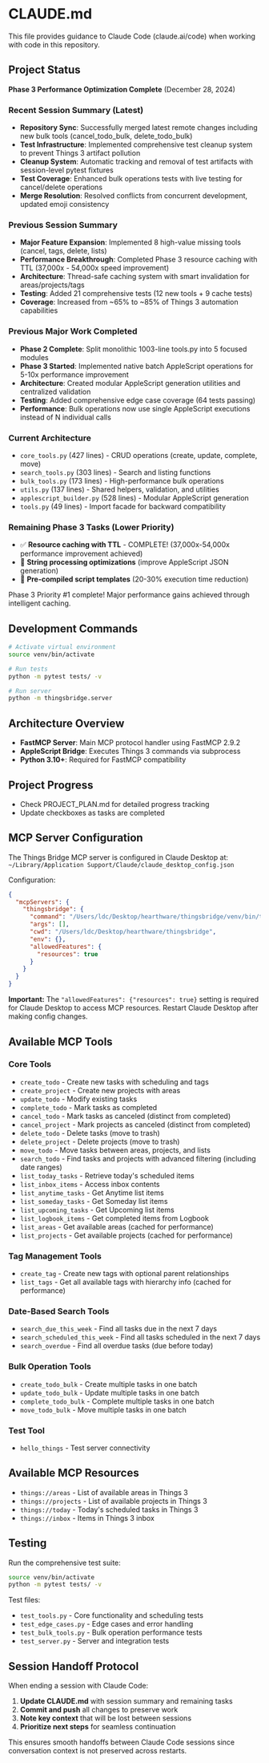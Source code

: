 # CLAUDE.md

This file provides guidance to Claude Code (claude.ai/code) when working with code in this repository.

## Project Status
**Phase 3 Performance Optimization Complete** (December 28, 2024)

### Recent Session Summary (Latest)
- **Repository Sync**: Successfully merged latest remote changes including new bulk tools (cancel_todo_bulk, delete_todo_bulk)
- **Test Infrastructure**: Implemented comprehensive test cleanup system to prevent Things 3 artifact pollution
- **Cleanup System**: Automatic tracking and removal of test artifacts with session-level pytest fixtures
- **Test Coverage**: Enhanced bulk operations tests with live testing for cancel/delete operations
- **Merge Resolution**: Resolved conflicts from concurrent development, updated emoji consistency

### Previous Session Summary
- **Major Feature Expansion**: Implemented 8 high-value missing tools (cancel, tags, delete, lists)
- **Performance Breakthrough**: Completed Phase 3 resource caching with TTL (37,000x - 54,000x speed improvement)
- **Architecture**: Thread-safe caching system with smart invalidation for areas/projects/tags
- **Testing**: Added 21 comprehensive tests (12 new tools + 9 cache tests)
- **Coverage**: Increased from ~65% to ~85% of Things 3 automation capabilities

### Previous Major Work Completed
- **Phase 2 Complete**: Split monolithic 1003-line tools.py into 5 focused modules
- **Phase 3 Started**: Implemented native batch AppleScript operations for 5-10x performance improvement
- **Architecture**: Created modular AppleScript generation utilities and centralized validation
- **Testing**: Added comprehensive edge case coverage (64 tests passing)
- **Performance**: Bulk operations now use single AppleScript executions instead of N individual calls

### Current Architecture
- `core_tools.py` (427 lines) - CRUD operations (create, update, complete, move)
- `search_tools.py` (303 lines) - Search and listing functions  
- `bulk_tools.py` (173 lines) - High-performance bulk operations
- `utils.py` (137 lines) - Shared helpers, validation, and utilities
- `applescript_builder.py` (528 lines) - Modular AppleScript generation
- `tools.py` (49 lines) - Import facade for backward compatibility

### Remaining Phase 3 Tasks (Lower Priority)
- ✅ **Resource caching with TTL** - COMPLETE! (37,000x-54,000x performance improvement achieved)
- 🚧 **String processing optimizations** (improve AppleScript JSON generation)
- 🚧 **Pre-compiled script templates** (20-30% execution time reduction)

Phase 3 Priority #1 complete! Major performance gains achieved through intelligent caching.

## Development Commands
```bash
# Activate virtual environment
source venv/bin/activate

# Run tests
python -m pytest tests/ -v

# Run server
python -m thingsbridge.server
```

## Architecture Overview
- **FastMCP Server**: Main MCP protocol handler using FastMCP 2.9.2
- **AppleScript Bridge**: Executes Things 3 commands via subprocess
- **Python 3.10+**: Required for FastMCP compatibility

## Project Progress
- Check PROJECT_PLAN.md for detailed progress tracking
- Update checkboxes as tasks are completed

## MCP Server Configuration

The Things Bridge MCP server is configured in Claude Desktop at:
`~/Library/Application Support/Claude/claude_desktop_config.json`

Configuration:
```json
{
  "mcpServers": {
    "thingsbridge": {
      "command": "/Users/ldc/Desktop/hearthware/thingsbridge/venv/bin/thingsbridge",
      "args": [],
      "cwd": "/Users/ldc/Desktop/hearthware/thingsbridge",
      "env": {},
      "allowedFeatures": {
        "resources": true
      }
    }
  }
}
```

**Important:** The `"allowedFeatures": {"resources": true}` setting is required for Claude Desktop to access MCP resources. Restart Claude Desktop after making config changes.

## Available MCP Tools

### Core Tools
- `create_todo` - Create new tasks with scheduling and tags
- `create_project` - Create new projects with areas
- `update_todo` - Modify existing tasks
- `complete_todo` - Mark tasks as completed
- `cancel_todo` - Mark tasks as canceled (distinct from completed)
- `cancel_project` - Mark projects as canceled (distinct from completed)
- `delete_todo` - Delete tasks (move to trash)
- `delete_project` - Delete projects (move to trash)
- `move_todo` - Move tasks between areas, projects, and lists
- `search_todo` - Find tasks and projects with advanced filtering (including date ranges)
- `list_today_tasks` - Retrieve today's scheduled items
- `list_inbox_items` - Access inbox contents
- `list_anytime_tasks` - Get Anytime list items
- `list_someday_tasks` - Get Someday list items
- `list_upcoming_tasks` - Get Upcoming list items
- `list_logbook_items` - Get completed items from Logbook
- `list_areas` - Get available areas (cached for performance)
- `list_projects` - Get available projects (cached for performance)

### Tag Management Tools
- `create_tag` - Create new tags with optional parent relationships
- `list_tags` - Get all available tags with hierarchy info (cached for performance)

### Date-Based Search Tools
- `search_due_this_week` - Find all tasks due in the next 7 days
- `search_scheduled_this_week` - Find all tasks scheduled in the next 7 days
- `search_overdue` - Find all overdue tasks (due before today)

### Bulk Operation Tools
- `create_todo_bulk` - Create multiple tasks in one batch
- `update_todo_bulk` - Update multiple tasks in one batch
- `complete_todo_bulk` - Complete multiple tasks in one batch
- `move_todo_bulk` - Move multiple tasks in one batch

### Test Tool
- `hello_things` - Test server connectivity

## Available MCP Resources

- `things://areas` - List of available areas in Things 3
- `things://projects` - List of available projects in Things 3  
- `things://today` - Today's scheduled tasks in Things 3
- `things://inbox` - Items in Things 3 inbox

## Testing

Run the comprehensive test suite:
```bash
source venv/bin/activate
python -m pytest tests/ -v
```

Test files:
- `test_tools.py` - Core functionality and scheduling tests
- `test_edge_cases.py` - Edge cases and error handling
- `test_bulk_tools.py` - Bulk operation performance tests
- `test_server.py` - Server and integration tests

## Session Handoff Protocol

When ending a session with Claude Code:
1. **Update CLAUDE.md** with session summary and remaining tasks
2. **Commit and push** all changes to preserve work
3. **Note key context** that will be lost between sessions
4. **Prioritize next steps** for seamless continuation

This ensures smooth handoffs between Claude Code sessions since conversation context is not preserved across restarts.